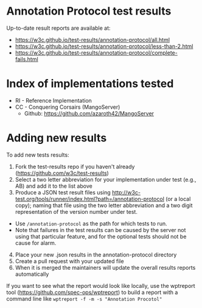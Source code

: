 Annotation Protocol test results
================================

Up-to-date result reports are available at:

* https://w3c.github.io/test-results/annotation-protocol/all.html
* https://w3c.github.io/test-results/annotation-protocol/less-than-2.html
* https://w3c.github.io/test-results/annotation-protocol/complete-fails.html

Index of implementations tested
===============================

* RI - Reference Implementation
* CC - Conquering Corsairs (MangoServer)
  * Github:  https://github.com/azaroth42/MangoServer

Adding new results
==================

To add new tests results:

1. Fork the test-results repo if you haven't already (https://github.com/w3c/test-results)
2. Select a two letter abbreviation for your implementation under test (e.g., AB) and add it to the list above
2. Produce a JSON test result files using http://w3c-test.org/tools/runner/index.html?path=/annotation-protocol (or a local copy); naming that file using the two letter abbreviation and a two digit representation of the version number under test.
  * Use `/annotation-protocol` as the path for which tests to run.
  * Note that failures in the test results can be caused by the server not using that particular feature, and for the optional tests should not be cause for alarm.
4. Place your new .json results in the annotation-protocol directory
5. Create a pull request with your updated file
6. When it is merged the maintainers will update the overall results reports automatically

If you want to see what the report would look like locally, use the wptreport tool (https://github.com/spec-ops/wptreport) to build a 
report with a command line like `wptreport -f -m -s "Annotation Procotol"`

